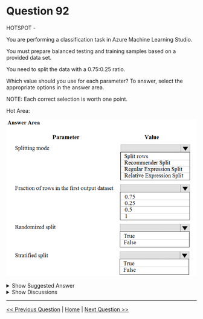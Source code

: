 # Question 92

HOTSPOT -

You are performing a classification task in Azure Machine Learning Studio.

You must prepare balanced testing and training samples based on a provided data set.

You need to split the data with a 0.75:0.25 ratio.

Which value should you use for each parameter? To answer, select the appropriate options in the answer area.

NOTE: Each correct selection is worth one point.

Hot Area:

![Question Image](../images/q92_q_0011600001.png)

<details>
  <summary>Show Suggested Answer</summary>

<img src="../images/q92_ans_0_0011700001.png" alt="Answer Image"><br>

<p>Box 1: Split rows -</p>
<p>Use the Split Rows option if you just want to divide the data into two parts. You can specify the percentage of data to put in each split, but by default, the data is divided 50-50.</p>
<p>You can also randomize the selection of rows in each group, and use stratified sampling. In stratified sampling, you must select a single column of data for which you want values to be apportioned equally among the two result datasets.</p>
<p>Box 2: 0.75 -</p>
<p>If you specify a number as a percentage, or if you use a string that contains the &quot;%&quot; character, the value is interpreted as a percentage. All percentage values must be within the range (0, 100), not including the values 0 and 100.</p>
<p>Box 3: Yes -</p>
<p>To ensure splits are balanced.</p>
<p>Box 4: No -</p>
<p>If you use the option for a stratified split, the output datasets can be further divided by subgroups, by selecting a strata column.</p>
<p>Reference:</p>
<p>https://docs.microsoft.com/en-us/azure/machine-learning/studio-module-reference/split-data</p>

</details>

<details>
  <summary>Show Discussions</summary>

<blockquote><p><strong>Yong2020</strong> <code>(Thu 20 May 2021 09:56)</code> - <em>Upvotes: 66</em></p><p>Stratified split should be true in order to be balanced</p></blockquote>
<blockquote><p><strong>snegnik</strong> <code>(Wed 22 May 2024 19:06)</code> - <em>Upvotes: 4</em></p><p>Stratified split - TRUE

Stratified split: Set this option to True to ensure that the two output datasets contain a representative sample of the values in the strata column or stratification key column.

With stratified sampling, the data is divided such that each output dataset gets roughly the same percentage of each target value. For example, you might want to ensure that your training and testing sets are roughly balanced with regard to the outcome or to some other column (such as gender).

https://learn.microsoft.com/en-us/azure/machine-learning/component-reference/split-data?view=azureml-api-2</p></blockquote>

<blockquote><p><strong>JUEI</strong> <code>(Mon 26 Jul 2021 03:53)</code> - <em>Upvotes: 6</em></p><p>Would tend to go with this answer too, cause it doesn&#x27;t make sense that randomize split could ensure testing and training samples are balanced, since it perform &quot;randomize selection&quot;, saying there might be possibility that some targeted values might happen to have more/less than the other.</p></blockquote>
<blockquote><p><strong>SnowCheetah</strong> <code>(Sat 25 Jun 2022 14:16)</code> - <em>Upvotes: 3</em></p><p>I agree https://docs.microsoft.com/en-us/azure/machine-learning/algorithm-module-reference/split-data</p></blockquote>
<blockquote><p><strong>dija123</strong> <code>(Sun 18 Dec 2022 14:04)</code> - <em>Upvotes: 2</em></p><p>Totally agree</p></blockquote>
<blockquote><p><strong>Andrexx</strong> <code>(Fri 12 Nov 2021 21:53)</code> - <em>Upvotes: 13</em></p><p>In my opinion, stratified split should be true.
Based on this: &quot;Stratified split: Set this option to True to ensure that the two output datasets contain a representative sample of the values in the strata column or stratification key column.

With stratified sampling, the data is divided such that each output dataset gets roughly the same percentage of each target value. For example, you might want to ensure that your training and testing sets are roughly balanced with regard to the outcome, or with regard to some other column such as gender.&quot;

https://docs.microsoft.com/en-us/azure/machine-learning/studio-module-reference/split-data-using-split-rows</p></blockquote>

<blockquote><p><strong>PI_Team</strong> <code>(Fri 12 Jul 2024 16:14)</code> - <em>Upvotes: 5</em></p><p>When performing data splitting, especially in scenarios where there is an imbalance in the distribution of certain categories or groups within a column, using a strata column can be beneficial. By grouping the rows based on the strata column, it helps ensure that each subset (e.g., training or testing) maintains a similar representation of the different categories or groups present in the strata column.

so Stratified split - TRUE

SaM</p></blockquote>

<blockquote><p><strong>MohammadKhubeb</strong> <code>(Thu 02 Feb 2023 02:00)</code> - <em>Upvotes: 3</em></p><p>Stratified split should be FALSE, because it is not the IMBALANCE DATASET. Please refer this: Chawla, Nitesh V., et al. &quot;SMOTE: synthetic minority over-sampling technique.&quot; Journal of Artificial Intelligence Research 16 (2002): 321-357.</p></blockquote>
<blockquote><p><strong>azure1000</strong> <code>(Thu 04 Aug 2022 08:51)</code> - <em>Upvotes: 1</em></p><p>In a classification setting, it is often chosen to ensure that the train and test sets have approximately the same percentage of samples of each target class as the complete set.

As a result, if the data set has a large amount of each class, stratified sampling is pretty much the same as random sampling. But if one class isn&#x27;t much represented in the data set, which may be the case in your dataset since you plan to oversample the minority class, then stratified sampling may yield a different target class distribution in the train and test sets than what random sampling may yield.</p></blockquote>

<blockquote><p><strong>azure1000</strong> <code>(Thu 04 Aug 2022 08:50)</code> - <em>Upvotes: 1</em></p><p>In a classification setting, it is often chosen to ensure that the train and test sets have approximately the same percentage of samples of each target class as the complete set.

As a result, if the data set has a large amount of each class, stratified sampling is pretty much the same as random sampling. But if one class isn&#x27;t much represented in the data set, which may be the case in your dataset since you plan to oversample the minority class, then stratified sampling may yield a different target class distribution in the train and test sets than what random sampling may yield.</p></blockquote>

<blockquote><p><strong>Lucario95</strong> <code>(Sat 11 Jun 2022 07:41)</code> - <em>Upvotes: 3</em></p><p>I think Stratified split should be set to True for balancing the 2 subsets, no info about Random Splitting True/False though...</p></blockquote>
<blockquote><p><strong>Padilha</strong> <code>(Fri 19 Jan 2024 22:25)</code> - <em>Upvotes: 1</em></p><p>Normally you don&#x27;t need to stratify if the dataset is balanced. It&#x27;s the same in sklearn</p></blockquote>
<blockquote><p><strong>rishi_ram</strong> <code>(Thu 02 Jun 2022 07:23)</code> - <em>Upvotes: 1</em></p><p>Based on below requirement I would say Stratified Split should be false
Additional requirements for stratified sampling:
The strata column can contain only nominal or categorical data. If the column contains continuous numeric data, an error message is raised.

A column with too many unique values is not a good candidate for stratification. You might try collapsing some categories or grouping values beforehand.</p></blockquote>

<blockquote><p><strong>Tusharsp</strong> <code>(Sun 08 May 2022 03:35)</code> - <em>Upvotes: 10</em></p><p>Contrary to all comments here, stratified split should be False. For it to be set to true, we need to select the column for which data needs to be stratified. There is no mention of any column in the question. In this scenario just saying select it to True does not make sense. Also for people following documentation, here is the extract.

Stratified split: Set this option to True to ensure that the two output datasets contain a representative sample of the values in the strata column or stratification key column.
With stratified sampling, the data is divided such that each output dataset gets roughly the same percentage of each target value. For example, you might want to ensure that your training and testing sets are roughly balanced with regard to the outcome or to some other column (such as gender).</p></blockquote>

<blockquote><p><strong>poons</strong> <code>(Mon 28 Mar 2022 16:30)</code> - <em>Upvotes: 3</em></p><p>Since, the dataset is balanced, Stratified split = False might work.</p></blockquote>
<blockquote><p><strong>PremPatrick</strong> <code>(Sat 18 Nov 2023 07:27)</code> - <em>Upvotes: 1</em></p><p>Didnt say it is balanced... said you have to balance it</p></blockquote>
<blockquote><p><strong>saurabhk1</strong> <code>(Sat 05 Mar 2022 10:14)</code> - <em>Upvotes: 2</em></p><p>I too think Stratified should be set to True.</p></blockquote>
<blockquote><p><strong>Paa_Kwesi</strong> <code>(Fri 03 Dec 2021 12:00)</code> - <em>Upvotes: 6</em></p><p>stratified split should be set to True
With stratified sampling, the data is divided such that each output dataset gets roughly the same percentage of each target value. For example, you might want to ensure that your training and testing sets are roughly balanced with regard to the outcome, or with regard to some other column such as gender.
https://docs.microsoft.com/en-us/azure/machine-learning/studio-module-reference/split-data-using-split-rows</p></blockquote>
<blockquote><p><strong>DanielGP</strong> <code>(Thu 27 Jan 2022 12:06)</code> - <em>Upvotes: 2</em></p><p>You are absolutely right. For &quot;balanced&quot; set -&gt; &quot;Stratified&quot; must be true</p></blockquote>
<blockquote><p><strong>Pucha</strong> <code>(Fri 12 Nov 2021 05:45)</code> - <em>Upvotes: 2</em></p><p>Stratified should be true</p></blockquote>
<blockquote><p><strong>podval</strong> <code>(Wed 07 Jul 2021 22:40)</code> - <em>Upvotes: 4</em></p><p>Stratified means UNbalanced as it keeps the ratio between classes. That is why it needs to be set to False.</p></blockquote>
<blockquote><p><strong>dev2dev</strong> <code>(Sun 20 Mar 2022 07:30)</code> - <em>Upvotes: 3</em></p><p>where did you get the meaning of stratified is unbalanced? strata means layers/groups. in ML we do stratify data to make sure the data balance is maintained.</p></blockquote>
<blockquote><p><strong>Gitty</strong> <code>(Fri 13 Aug 2021 09:18)</code> - <em>Upvotes: 2</em></p><p>Correct. Stratified should be False.</p></blockquote>
<blockquote><p><strong>kath3624</strong> <code>(Tue 29 Jun 2021 20:19)</code> - <em>Upvotes: 8</em></p><p>because of balanced testing and training samples, Statisfied should be set to True. https://docs.microsoft.com/en-us/azure/machine-learning/studio-module-reference/split-data-using-split-rows</p></blockquote>
<blockquote><p><strong>jsnels86</strong> <code>(Wed 26 May 2021 15:54)</code> - <em>Upvotes: 4</em></p><p>Stratified split is correct here</p></blockquote>
<blockquote><p><strong>ajithvajrala</strong> <code>(Sun 23 May 2021 11:30)</code> - <em>Upvotes: 6</em></p><p>I too think Statified should be set to True</p></blockquote>

</details>

---

[<< Previous Question](question_91.md) | [Home](/index.md) | [Next Question >>](question_93.md)
